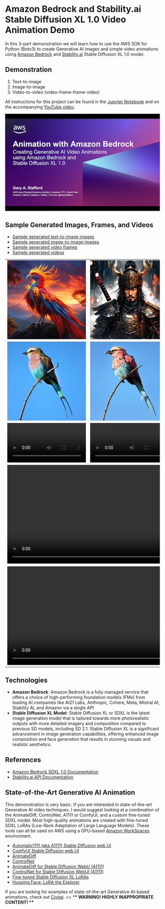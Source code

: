 # Amazon Bedrock and Stability.ai Stable Diffusion XL 1.0 Video Animation Demo

In this 3-part demonstration we will learn how to use the AWS SDK for Python (Boto3) to create Generative AI images and simple video animations using [Amazon Bedrock](https://aws.amazon.com/bedrock/) and [Stability.ai](https://stability.ai/stable-image) Stable Diffusion XL 1.0 model.

## Demonstration

1. Text-to-image
2. Image-to-image
3. Video-to-video (video-frame-frame-video)

All instructions for this project can be found in the [Jupyter Notebook](./bedrock_image_generation_demo.ipynb) and on the accompanying [YouTube video](https://youtu.be/94irLcJA9eA?si=po_xj-EHkbl_lfD2).

[![Video](./diagram/title-slide.png)](https://youtu.be/94irLcJA9eA?si=wgScZAdAJc3JTFZb "Generative AI Video Animations with Amazon Bedrock and Stable Diffusion XL")

## Sample Generated Images, Frames, and Videos

- [Sample generated text-to-image images](./content/generated_images/text_to_image_samples/)
- [Sample generated image-to-image images](./content/generated_images/image_to_image_samples/)
- [Sample generated video frames](./content/generated_frames/generated_frame_samples/)
- [Sample generated videos](./content/generated_videos/generated_video_samples/)

<table border="0" cellspacing="10" cellpadding="10">
    <tr>
        <td>
            <img src="./content/generated_images/text_to_image_samples/phoenix_3.png" alt="Text-to-Image" width="256"/>
        </td>
        <td>
            <img src="./content/generated_images/text_to_image_samples/samuri.jpg" alt="Text-to-Image" width="256"/>
        </td>
        <td>
            <img src="./content/generated_images/text_to_image_samples/batman_pixar.jpg" alt="Text-to-Image" width="256"/>
        </td>
        <td>
            <img src="./content/generated_images/text_to_image_samples/dragon.jpg" alt="Text-to-Image" width="256"/>
        </td>
    </tr>
    <tr>
        <td>
            <img src="./content/source_images/image_samples/bird_cropped.jpg" alt="Image-to-Image" width="256"/>
        </td>
        <td>
            <img src="./content/generated_images/image_to_image_samples/image_to_image_02.png" alt="Image-to-Image" width="256"/>
        </td>
        <td>
            <img src="./content/generated_images/image_to_image_samples/image_to_image_07.png" alt="Image-to-Image" width="256"/>
        </td>
        <td>
            <img src="./content/generated_images/image_to_image_samples/image_to_image_05.png" alt="Image-to-Image" width="256"/>
        </td>
    </tr>
    <tr>
        <td>
            <video width="256" controls>
                <source src="./content/generated_videos/generated_video_samples/younger_man_selfie.mp4" type="video/mp4"/>
            </video>
        </td>
        <td>
            <video width="256" controls>
                <source src="./content/generated_videos/generated_video_samples/older_man_selfie.mp4" type="video/mp4"/>
            </video>
        </td>
        <td>
            <video width="256" controls>
                <source src="./content/generated_videos/generated_video_samples/older_clay_man_selfie.mp4" type="video/mp4"/>
            </video>
        </td>
        <td>
            <video width="256" controls>
                <source src="./content/generated_videos/generated_video_samples/happy_guy.mp4" type="video/mp4"/>
            </video>
        </td>
    </tr>
    <tr>
        <td colspan="4">
            <video width="640" controls>
                <source src="./content/generated_videos/generated_video_samples/dancing_man.mp4" type="video/mp4"/>
            </video>
        </td>
    </tr>
    <tr>
        <td colspan="4">
            <video width="640" controls>
                <source src="./content/generated_videos/generated_video_samples/red_squirrel.mp4" type="video/mp4"/>
            </video>
        </td>
    </tr>
</table>

## Technologies

- **Amazon Bedrock**: Amazon Bedrock is a fully managed service that offers a choice of high-performing foundation models (FMs) from leading AI companies like AI21 Labs, Anthropic, Cohere, Meta, Mistral AI, Stability AI, and Amazon via a single API
- **Stable Diffusion XL Model**: Stable Diffusion XL or SDXL is the latest image generation model that is tailored towards more photorealistic outputs with more detailed imagery and composition compared to previous SD models, including SD 2.1. Stable Diffusion XL is a significant advancement in image generation capabilities, offering enhanced image composition and face generation that results in stunning visuals and realistic aesthetics.

## References

- [Amazon Bedrock SDXL 1.0 Documentation](https://docs.aws.amazon.com/bedrock/latest/userguide/model-parameters-diffusion-1-0-image-image.html)
- [Stability.ai API Documentation](https://platform.stability.ai/docs/api-reference#tag/v1generation/operation/imageToImage)

## State-of-the-Art Generative AI Animation

This demonstration is very basic. If you are interested in state-of-the-art Generative AI video techniques, I would suggest looking at a combination of the AnimateDiff, ControlNet, A1111 or ComfyUI, and a custom fine-tuned SDXL model. Most high-quality animations are created with fine-tuned SDXL LoRAs (Low-Rank Adaptation of Large Language Models). These tools can all be used on AWS using a GPU-based [Amazon WorkSpaces](https://aws.amazon.com/pm/workspaces/) environment.

- [Automatic1111 (aka A1111) Stable Diffusion web UI](https://github.com/AUTOMATIC1111/stable-diffusion-webui)
- [ComfyUI Stable Diffusion web UI](https://github.com/comfyanonymous/ComfyUI)
- [AnimateDiff](https://animatediff.github.io/)
- [ControlNet](https://github.com/lllyasviel/ControlNet)
- [AnimateDiff for Stable Diffusion WebU (A1111)](https://github.com/continue-revolution/sd-webui-animatediff)
- [ControlNet for Stable Diffusion WebUI (A1111)](https://github.com/Mikubill/sd-webui-controlnet)
- [Fine-tuned Stable Diffusion XL LoRAs](https://civitai.com/models)
- [Hugging Face: LoRA the Explorer](https://huggingface.co/spaces/multimodalart/LoraTheExplorer)

If you are looking for examples of state-of-the-art Generative AI-based animations, check out [Civitai](https://civitai.com/videos). << \***\* WARNING! HIGHLY INAPPROPRIATE CONTENT! \*\***
